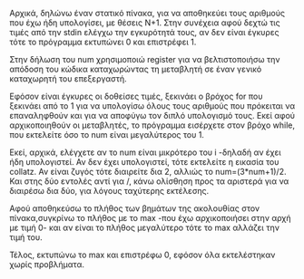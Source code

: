 Αρχικά, δηλώνω έναν στατικό πίνακα, για να αποθηκεύει τους αριθμούς που έχω ήδη υπολογίσει, με θέσεις N+1. Στην συνέχεια αφού δεχτώ τις τιμές από την stdin ελέγχω την εγκυρότητά τους, αν δεν είναι έγκυρες τότε το πρόγραμμα εκτυπώνει 0 και επιστρέφει 1. 

Στην δήλωση του num χρησιμοποιώ register για να βελτιστοποιήσω την απόδοση του κώδικα καταχωρώντας τη μεταβλητή σε έναν γενικό καταχωρητή του επεξεργαστή.

Εφόσον είναι έγκυρες οι δοθείσες τιμές, ξεκινάει ο βρόχος for που ξεκινάει από το 1 για να υπολογίσω όλους τους αριθμούς που πρόκειται να επαναληφθούν και για να αποφύγω τον διπλό υπολογισμό τους. Εκεί αφού αρχικοποιηθούν οι μεταβλητές, το πρόγραμμα εισέρχετε στον βρόχο while, που εκτελείτε όσο το num είναι μεγαλύτερος του 1. 

Εκεί, αρχικά, ελέγχετε αν το num είναι μικρότερο του i -δηλαδή αν έχει ήδη υπολογιστεί. Αν δεν έχει υπολογιστεί, τότε εκτελείτε η εικασία του collatz. Αν είναι ζυγός τότε διαιρείτε δια 2, αλλιώς τo num=(3*num+1)/2.
Και στης δύο εντολές αντί για /, κάνω ολίσθηση προς τα αριστερά για να διαιρέσω δια δύο, για λόγους ταχύτερης εκτέλεσης.

Αφού αποθηκεύσω το πλήθος των βημάτων της ακολουθίας στον πίνακα,συγκρίνω το πλήθος με το max -που έχω αρχικοποιήσει στην αρχή με τιμή 0- και αν είναι το πλήθος μεγαλύτερο τότε το max αλλάζει την τιμή του.

Τέλος, εκτυπώνω το max και επιστρέφω 0, εφόσον όλα εκτελέστηκαν χωρίς προβλήματα. 
